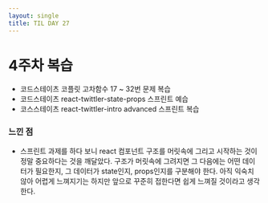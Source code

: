 ```yaml
---
layout: single
title: TIL DAY 27
---
```

# 4주차 복습  

- 코드스테이츠 코플릿 고차함수 17 ~ 32번 문제 복습
- 코드스테이츠 react-twittler-state-props 스프린트 예습
- 코스스테이츠 react-twittler-intro advanced 스프린트 복습

### 느낀 점

- 스프린트 과제를 하다 보니 react 컴포넌트 구조를 머릿속에 그리고 시작하는 것이 정말 중요하다는 것을 깨달았다. 구조가 머릿속에 그려지면 그 다음에는 어떤 데이터가 필요한지, 그 데이터가 state인지, props인지를 구분해야 한다. 아직 익숙치 않아 어렵게 느껴지기는 하지만 앞으로 꾸준히 접한다면 쉽게 느껴질 것이라고 생각한다.
